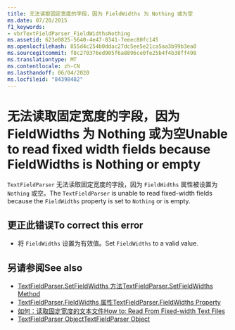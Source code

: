 ```yaml
---
title: 无法读取固定宽度的字段，因为 FieldWidths 为 Nothing 或为空
ms.date: 07/20/2015
f1_keywords:
- vbrTextFieldParser_FieldWidthsNothing
ms.assetid: 623e0825-5640-4e47-8341-7eeec80fc145
ms.openlocfilehash: 855d4c254b0ddac27dc5ee5e21ca5aa3b99b3ea0
ms.sourcegitcommit: f8c270376ed905f6a8896ce0fe25b4f4b38ff498
ms.translationtype: MT
ms.contentlocale: zh-CN
ms.lasthandoff: 06/04/2020
ms.locfileid: "84398482"
---
```

# <a name="unable-to-read-fixed-width-fields-because-fieldwidths-is-nothing-or-empty"></a><span data-ttu-id="bed9a-102">无法读取固定宽度的字段，因为 FieldWidths 为 Nothing 或为空</span><span class="sxs-lookup"><span data-stu-id="bed9a-102">Unable to read fixed width fields because FieldWidths is Nothing or empty</span></span>
<span data-ttu-id="bed9a-103">`TextFieldParser` 无法读取固定宽度的字段，因为 `FieldWidths` 属性被设置为 `Nothing` 或空。</span><span class="sxs-lookup"><span data-stu-id="bed9a-103">The `TextFieldParser` is unable to read fixed-width fields because the `FieldWidths` property is set to `Nothing` or is empty.</span></span>  
  
## <a name="to-correct-this-error"></a><span data-ttu-id="bed9a-104">更正此错误</span><span class="sxs-lookup"><span data-stu-id="bed9a-104">To correct this error</span></span>  
  
- <span data-ttu-id="bed9a-105">将 `FieldWidths` 设置为有效值。</span><span class="sxs-lookup"><span data-stu-id="bed9a-105">Set `FieldWidths` to a valid value.</span></span>  
  
## <a name="see-also"></a><span data-ttu-id="bed9a-106">另请参阅</span><span class="sxs-lookup"><span data-stu-id="bed9a-106">See also</span></span>

- [<span data-ttu-id="bed9a-107">TextFieldParser.SetFieldWidths 方法</span><span class="sxs-lookup"><span data-stu-id="bed9a-107">TextFieldParser.SetFieldWidths Method</span></span>](xref:Microsoft.VisualBasic.FileIO.TextFieldParser.SetFieldWidths%2A)
- [<span data-ttu-id="bed9a-108">TextFieldParser.FieldWidths 属性</span><span class="sxs-lookup"><span data-stu-id="bed9a-108">TextFieldParser.FieldWidths Property</span></span>](xref:Microsoft.VisualBasic.FileIO.TextFieldParser.FieldWidths%2A)
- [<span data-ttu-id="bed9a-109">如何：读取固定宽度的文本文件</span><span class="sxs-lookup"><span data-stu-id="bed9a-109">How to: Read From Fixed-width Text Files</span></span>](../developing-apps/programming/drives-directories-files/how-to-read-from-fixed-width-text-files.md)
- [<span data-ttu-id="bed9a-110">TextFieldParser Object</span><span class="sxs-lookup"><span data-stu-id="bed9a-110">TextFieldParser Object</span></span>](../language-reference/objects/textfieldparser-object.md)
